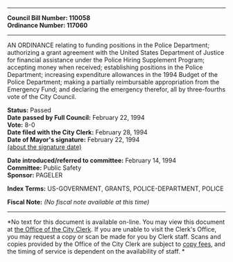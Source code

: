 * * * * *  
  
**Council Bill Number: [](#h0)[](#h2)110058**   
**Ordinance Number: 117060**  
  
* * * * *  
  
AN ORDINANCE relating to funding positions in the Police Department; authorizing a grant agreement with the United States Department of Justice for financial assistance under the Police Hiring Supplement Program; accepting money when received; establishing positions in the Police Department; increasing expenditure allowances in the 1994 Budget of the Police Department; making a partially reimbursable appropriation from the Emergency Fund; and declaring the emergency therefor, all by three-fourths vote of the City Council.  
  
**Status:** Passed   
**Date passed by Full Council:** February 22, 1994   
**Vote:** 8-0   
**Date filed with the City Clerk:** February 28, 1994   
**Date of Mayor's signature:** February 22, 1994   
[(about the signature date)](/~public/approvaldate.htm)   
  
  
**Date introduced/referred to committee:** February 14, 1994   
**Committee:** Public Safety   
**Sponsor:** PAGELER   
  
**Index Terms:** US-GOVERNMENT, GRANTS, POLICE-DEPARTMENT, POLICE  
  
**Fiscal Note:** *(No fiscal note available at this time)*  
  
* * * * *  
  
*No text for this document is available on-line. You may view this document at [the Office of the City Clerk](http://www.seattle.gov/leg/clerk/contactUs.htm). If you are unable to visit the Clerk's Office, you may request a copy or scan be made for you by Clerk staff. Scans and copies provided by the Office of the City Clerk are subject to [copy fees](http://clerk.seattle.gov/~public/clerkfees.htm), and the timing of service is dependent on the availability of staff. *  
  
  
